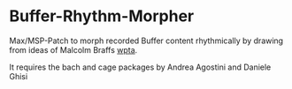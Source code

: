 # Buffer-Rhythm-Morpher

Max/MSP-Patch to morph recorded Buffer content rhythmically by drawing from ideas of Malcolm Braffs [wpta](http://www.malcolmbraff.ch/wtpa.html).

It requires the bach and cage packages by Andrea Agostini and Daniele Ghisi

